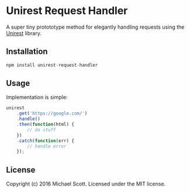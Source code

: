 # Unirest Request Handler

A super tiny protototype method for elegantly handling requests using the [Unirest](http://unirest.io/nodejs.html) library.


## Installation

```javascript
npm install unirest-request-handler
```

## Usage

Implementation is simple:

```javascript       
unirest
	.get('https://google.com/')
    .handle()
    .then(function(html) {
    	// do stuff
    })
    .catch(function(err) {
    	// handle error
    });
```

## License
<a name='license'></a>

Copyright (c) 2016 Michael Scott.
Licensed under the MIT license.
